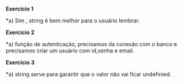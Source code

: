 **Exercicio 1**

*a) Sim , string é bem melhor para o usuário lembrar.

**Exercicio 2**

*a) função de autenticação, precisamos da conexão com o banco e precisamos criar um usuário com id,senha e email.

**Exercicio 3**

 *a) string serve para garantir que o valor não vai ficar undefinied.